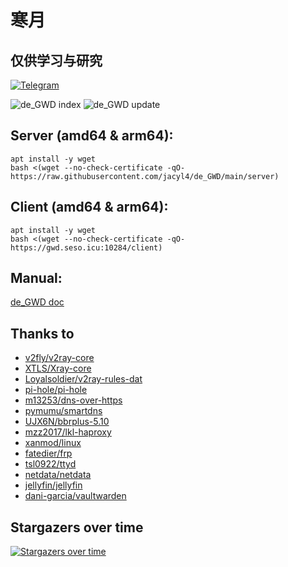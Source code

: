 # 寒月  
## 仅供学习与研究

[![Telegram](https://cdn.jsdelivr.net/gh/Patrolavia/telegram-badge@8fe3382b3fd3a1c533ba270e608035a27e430c2e/chat.svg)](https://t.me/de_GWD)  

![de_GWD index](https://raw.githubusercontent.com/jacyl4/de_GWD/main/resource/screenshot/index.png)
![de_GWD update](https://raw.githubusercontent.com/jacyl4/de_GWD/main/resource/screenshot/update.png)
## Server (amd64 & arm64):
```
apt install -y wget
bash <(wget --no-check-certificate -qO- https://raw.githubusercontent.com/jacyl4/de_GWD/main/server)
```


## Client (amd64 & arm64):
```
apt install -y wget
bash <(wget --no-check-certificate -qO- https://gwd.seso.icu:10284/client)
```

## Manual:
[de_GWD doc](https://jacyl4.gitbook.io/de-gwd-doc/)

## Thanks to
* [ v2fly/v2ray-core ](https://github.com/v2fly/v2ray-core)
* [ XTLS/Xray-core ](https://github.com/XTLS/Xray-core)
* [ Loyalsoldier/v2ray-rules-dat ](https://github.com/Loyalsoldier/v2ray-rules-dat)
* [ pi-hole/pi-hole ](https://github.com/pi-hole/pi-hole)
* [ m13253/dns-over-https ](https://github.com/m13253/dns-over-https)
* [ pymumu/smartdns ](https://github.com/pymumu/smartdns)
* [ UJX6N/bbrplus-5.10 ](https://github.com/UJX6N/bbrplus-5.10)
* [ mzz2017/lkl-haproxy ](https://github.com/mzz2017/lkl-haproxy)
* [ xanmod/linux ](https://github.com/xanmod/linux)
* [ fatedier/frp ](https://github.com/fatedier/frp)
* [ tsl0922/ttyd ](https://github.com/tsl0922/ttyd)
* [ netdata/netdata ](https://github.com/netdata/netdata)
* [ jellyfin/jellyfin ](https://github.com/jellyfin/jellyfin)
* [ dani-garcia/vaultwarden ](https://github.com/dani-garcia/vaultwarden)

## Stargazers over time
[![Stargazers over time](https://starchart.cc/jacyl4/de_GWD.svg)](https://starchart.cc/jacyl4/de_GWD)
